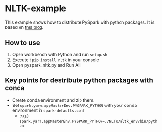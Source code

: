 # NLTK-example

This example shows how to distribute PySpark with python packages. 
It is based on [this blog](http://henning.kropponline.de/2016/09/24/running-pyspark-with-conda-env/).

## How to use

1. Open workbench with Python and run `setup.sh`
2. Execute `!pip install nltk` in your console
2. Open pyspark_nltk.py and Run All

## Key points for destribute python packages with conda

- Create conda environment and zip them. 
- Set `spark.yarn.appMasterEnv.PYSPARK_PYTHON` with your conda environment in `spark-defaults.conf`
  - e.g.) `spark.yarn.appMasterEnv.PYSPARK_PYTHON=./NLTK/nltk_env/bin/python`

